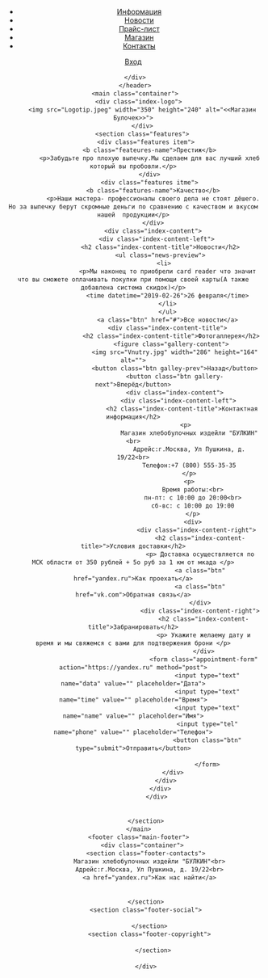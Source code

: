<!DOCTYPE html>
 <html lang="ru">
 <head>
   <meta charset="utf-8"/>
   <title>Магазин Булочек</title>
   </head>
   <body>
     <header class="main-header">
       <div class="container">
         <nav class="main-navigation">
           <ul>
             <li>
               <a href="#">Информация</a>
               </li>
               <li>
                 <a href="#">Новости</a>
                 </li>
                 <li>
                   <a href='#'>Прайс-лист</a>
                 </li>
                  <li>
                    <a href="#">Магазин</a>
                  </li>
                  <li>
                    <a href="#">Контакты</a>
                    </li>
                    </ul>
          </nav>
           <div class="user-block">
             <a class="login" href="#">Вход</a>
             <div>

     </div>
     </header>
     <main class="container">
       <div class="index-logo">
         <img src="Logotip.jpeg" width="350" height="240" alt="<<Магазин Булочек>>">
         </div>
         <section class="features">
           <div class="features item">
             <b class="feateures-name">Престиж</b>
             <p>Забудьте про плохую выпечку.Мы сделаем для вас лучший хлеб который вы пробовли.</p>
             </div>
             <div class="features itme">
               <b class="features-name">Качество</b>
               <p>Наши мастера- профессионалы своего дела не стоят дёшего. Но за выпечку берут скромные деньги по сравнению с качеством и вкусом нашей  продукции</p>
               </div>
               <div class="index-content">
                 <div class="index-content-left">
                   <h2 class="index-content-title">Новости</h2>
                   <ul class="news-preview">
                     <li>
                       <p>Мы наконец то приобрели card reader что значит что вы сможете оплачивать покупки при помощи своей карты(А также добавлена система скидок)</p>
                       <time datetime="2019-02-26">26 февраля</time>
                       </li>
                       </ul>
                       <a class="btn" href="#">Все новости</a>
                       <div class="index-content-title">
                         <h2 class="index-content-title">Фотогаллерея</h2>
                         <figure class="gallery-content">
                           <img src="Vnutry.jpg" width="286" height="164" alt="">
                           <button class="btn galley-prev">Назад</button>
                           <button class="btn gallery-next">Вперёд</button>
                           <div class="index-content">
                             <div class="index-content-left">
                               <h2 class="index-content-title">Контактная информация</h2>
                                 <p>
                                   Магазин хлебобулочных издейли "БУЛКИН"<br>
                                   Адрейс:г.Москва, Ул Пушкина, д. 19/22<br>
                                   Телефон:+7 (800) 555-35-35
                                   </p>
                                   <p>
                                     Время работы:<br>
                                     пн-пт: с 10:00 до 20:00<br>
                                     сб-вс: с 10:00 до 19:00
                                     </p>
                                     <div>
                                       <div class="index-content-right">
                                         <h2 class="index-content-title>">Условия доставки</h2>
                                         <p> Доставка осуществляется по МСК области от 350 рублей + 5о руб за 1 км от мкада </p>
                                         <a class="btn" href="yandex.ru">Как проехать</a>
                                         <a class="btn" href="vk.com">Обратная связь</a>
                                         </div>
                                         <div class="index-content-right">
                                           <h2 class="index-content-title">Забранировать</h2>
                                           <p> Укажите желаему дату и время и мы свяжемся с вами для подтвержения брони </p>
                                           </div>
                                           <form class="appointment-form" action="https://yandex.ru" method="post">
                                             <input type="text" name="data" value="" placeholder="Дата">
                                             <input type="text" name="time" value="" placeholder="Время">
                                             <input type="text" name="name" value="" placeholder="Имя">
                                             <input type="tel"  name="phone" value="" placeholder="Телефон">
                                             <button class="btn" type="submit">Отправить</button>

                                             </form>
                          </div>
                      </div>
                   </div>
                 </div>


           </section>
       </main>
       <footer class="main-footer">
         <div class="container">
           <section class="footer-contacts">
             Магазин хлебобулочных издейли "БУЛКИН"<br>
             Адрейс:г.Москва, Ул Пушкина, д. 19/22<br>
             <a href="yandex.ru">Как нас найти</a>


           </section>
           <section class="footer-social">

             </section>
             <section class="footer-copyright">

               </section>

           </div>




   </body>
  </html>
